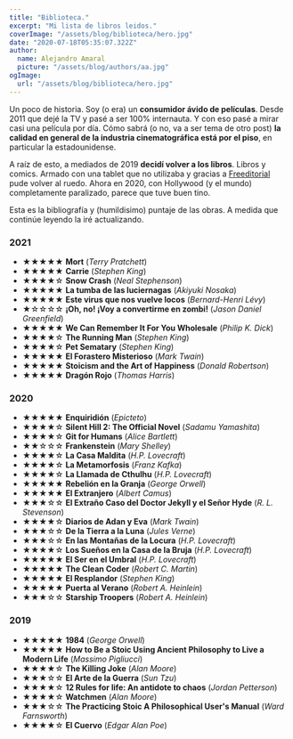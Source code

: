 ```yaml
---
title: "Biblioteca."
excerpt: "Mi lista de libros leidos."
coverImage: "/assets/blog/biblioteca/hero.jpg"
date: "2020-07-18T05:35:07.322Z"
author:
  name: Alejandro Amaral
  picture: "/assets/blog/authors/aa.jpg"
ogImage:
  url: "/assets/blog/biblioteca/hero.jpg"
---
```


Un poco de historia. Soy (o era) un **consumidor ávido de películas**. Desde 2011 que
dejé la TV y pasé a ser 100% internauta. Y con eso pasé a mirar casi una película
por día. Cómo sabrá (o no, va a ser tema de otro post) **la calidad en general de la
industria cinematográfica está por el piso**, en particular la estadounidense.

A raíz de esto, a mediados de 2019 **decidí volver a los libros**. Libros y
comics. Armado con una tablet que no utilizaba y gracias a [Freeditorial](https://freeditorial.com/es/books/search)
pude volver al ruedo. Ahora en 2020, con Hollywood (y el mundo) completamente paralizado,
parece que tuve buen tino.

Esta es la bibliografía y (humildisimo) puntaje de las obras. A medida que continúe
leyendo la iré actualizando.

### 2021

- ★★★★★ **Mort** (_Terry Pratchett_)
- ★★★★★ **Carrie** (_Stephen King_)
- ★★★★☆ **Snow Crash** (_Neal Stephenson_)
- ★★★★★ **La tumba de las luciernagas** (_Akiyuki Nosaka_)
- ★★★★★ **Este virus que nos vuelve locos** (_Bernard-Henri Lévy_)
- ★☆☆☆☆ **¡Oh, no! ¡Voy a convertirme en zombi!** (_Jason Daniel Greenfield_)
- ★★★★★ **We Can Remember It For You Wholesale** (_Philip K. Dick_)
- ★★★★☆ **The Running Man** (_Stephen King_)
- ★★★★☆ **Pet Sematary** (_Stephen King_)
- ★★★★★ **El Forastero Misterioso** (_Mark Twain_)
- ★★★★★ **Stoicism and the Art of Happiness** (_Donald Robertson_)
- ★★★★★ **Dragón Rojo** (_Thomas Harris_)

### 2020

- ★★★★★ **Enquiridión** (_Epicteto_)
- ★★★★☆ **Silent Hill 2: The Official Novel** (_Sadamu Yamashita_)
- ★★★★☆ **Git for Humans** (_Alice Bartlett_)
- ★★☆☆☆ **Frankenstein** (_Mary Shelley_)
- ★★★★☆ **La Casa Maldita** (_H.P. Lovecraft_)
- ★★★★☆ **La Metamorfosis** (_Franz Kafka_)
- ★★★★☆ **La Llamada de Cthulhu** (_H.P. Lovecraft_)
- ★★★★★ **Rebelión en la Granja** (_George Orwell_)
- ★★★★★ **El Extranjero** (_Albert Camus_)
- ★★★☆☆ **El Extraño Caso del Doctor Jekyll y el Señor Hyde** (_R. L. Stevenson_)
- ★★★★☆ **Diarios de Adan y Eva** (_Mark Twain_)
- ★★★☆☆ **De la Tierra a la Luna** (_Jules Verne_)
- ★★★☆☆ **En las Montañas de la Locura** (_H.P. Lovecraft_)
- ★★★★☆ **Los Sueños en la Casa de la Bruja** (_H.P. Lovecraft_)
- ★★★★★ **El Ser en el Umbral** (_H.P. Lovecraft_)
- ★★★★★ **The Clean Coder** (_Robert C. Martin_)
- ★★★★★ **El Resplandor** (_Stephen King_)
- ★★★★★ **Puerta al Verano** (_Robert A. Heinlein_)
- ★★★☆☆ **Starship Troopers** (_Robert A. Heinlein_)

### 2019

- ★★★★★ **1984** (_George Orwell_)
- ★★★★★ **How to Be a Stoic Using Ancient Philosophy to Live a Modern Life** (_Massimo Pigliucci_)
- ★★★★☆ **The Killing Joke** (_Alan Moore_)
- ★★★☆☆ **El Arte de la Guerra** (_Sun Tzu_)
- ★★★★☆ **12 Rules for life: An antidote to chaos** (_Jordan Petterson_)
- ★★★★☆ **Watchmen** (_Alan Moore_)
- ★★★☆☆ **The Practicing Stoic A Philosophical User's Manual** (_Ward Farnsworth_)
- ★★★★☆ **El Cuervo** (_Edgar Alan Poe_)
